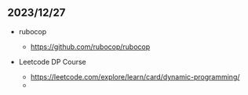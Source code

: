 ## 2023/12/27

- rubocop
	- https://github.com/rubocop/rubocop

- Leetcode DP Course
	- https://leetcode.com/explore/learn/card/dynamic-programming/
	- 